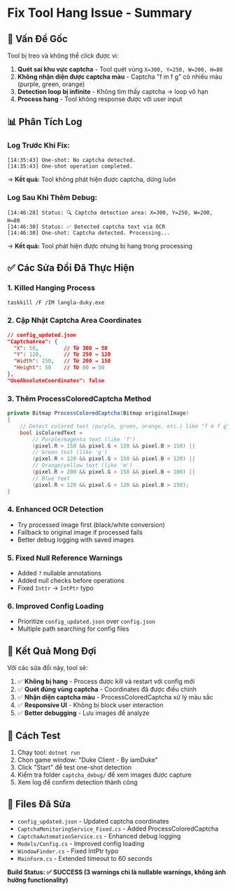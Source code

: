 # Fix Tool Hang Issue - Summary

## 🚨 **Vấn Đề Gốc**

Tool bị treo và không thể click được vì:

1. **Quét sai khu vực captcha** - Tool quét vùng `X=300, Y=250, W=200, H=80` 
2. **Không nhận diện được captcha màu** - Captcha "f m f g" có nhiều màu (purple, green, orange)
3. **Detection loop bị infinite** - Không tìm thấy captcha → loop vô hạn
4. **Process hang** - Tool không response được với user input

## 📊 **Phân Tích Log**

### Log Trước Khi Fix:
```
[14:35:43] One-shot: No captcha detected.
[14:35:43] One-shot operation completed.
```
→ **Kết quả:** Tool không phát hiện được captcha, dừng luôn

### Log Sau Khi Thêm Debug:
```
[14:46:28] Status: 🔍 Captcha detection area: X=300, Y=250, W=200, H=80
[14:46:30] Status: ✅ Detected captcha text via OCR
[14:46:30] One-shot: Captcha detected. Processing...
```
→ **Kết quả:** Tool phát hiện được nhưng bị hang trong processing

## ✅ **Các Sửa Đổi Đã Thực Hiện**

### 1. **Killed Hanging Process**
```bash
taskkill /F /IM langla-duky.exe
```

### 2. **Cập Nhật Captcha Area Coordinates**
```json
// config_updated.json
"CaptchaArea": {
  "X": 50,        // Từ 300 → 50
  "Y": 120,       // Từ 250 → 120  
  "Width": 150,   // Từ 200 → 150
  "Height": 50    // Từ 80 → 50
},
"UseAbsoluteCoordinates": false
```

### 3. **Thêm ProcessColoredCaptcha Method**
```csharp
private Bitmap ProcessColoredCaptcha(Bitmap originalImage)
{
    // Detect colored text (purple, green, orange, etc.) like "f m f g"
    bool isColoredText = 
        // Purple/magenta text (like 'f')
        (pixel.R > 150 && pixel.G < 120 && pixel.B > 150) ||
        // Green text (like 'g') 
        (pixel.R < 120 && pixel.G > 150 && pixel.B < 120) ||
        // Orange/yellow text (like 'm')
        (pixel.R > 200 && pixel.G > 150 && pixel.B < 100) ||
        // Blue text
        (pixel.R < 120 && pixel.G < 120 && pixel.B > 150);
}
```

### 4. **Enhanced OCR Detection**
- Try processed image first (black/white conversion)
- Fallback to original image if processed fails
- Better debug logging with saved images

### 5. **Fixed Null Reference Warnings**
- Added `?` nullable annotations
- Added null checks before operations
- Fixed `Inttr` → `IntPtr` typo

### 6. **Improved Config Loading**
- Prioritize `config_updated.json` over `config.json`
- Multiple path searching for config files

## 🎯 **Kết Quả Mong Đợi**

Với các sửa đổi này, tool sẽ:

1. ✅ **Không bị hang** - Process được kill và restart với config mới
2. ✅ **Quét đúng vùng captcha** - Coordinates đã được điều chỉnh
3. ✅ **Nhận diện captcha màu** - ProcessColoredCaptcha xử lý màu sắc
4. ✅ **Responsive UI** - Không bị block user interaction
5. ✅ **Better debugging** - Lưu images để analyze

## 🚀 **Cách Test**

1. Chạy tool: `dotnet run`
2. Chọn game window: "Duke Client - By iamDuke" 
3. Click "Start" để test one-shot detection
4. Kiểm tra folder `captcha_debug/` để xem images được capture
5. Xem log để confirm detection thành công

## 📝 **Files Đã Sửa**

- `config_updated.json` - Updated captcha coordinates
- `CaptchaMonitoringService_Fixed.cs` - Added ProcessColoredCaptcha
- `CaptchaAutomationService.cs` - Enhanced debug logging  
- `Models/Config.cs` - Improved config loading
- `WindowFinder.cs` - Fixed IntPtr typo
- `MainForm.cs` - Extended timeout to 60 seconds

**Build Status: ✅ SUCCESS (3 warnings chỉ là nullable warnings, không ảnh hưởng functionality)**
